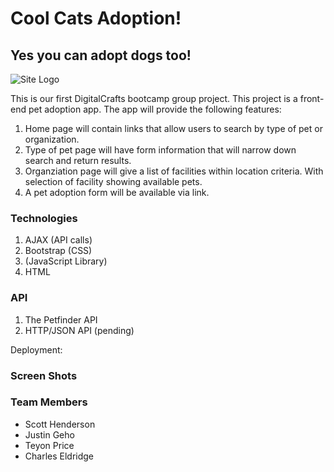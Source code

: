 # Cool Cats Adoption!
## Yes you can adopt dogs too!

![Site Logo](./assets/ "Site Logo")

This is our first DigitalCrafts bootcamp group project.  This project is a front-end pet adoption app.  The app will provide the following features:
1) Home page will contain links that allow users to search by type of pet or organization.
2) Type of pet page will have form information that will narrow down search and return results.
3) Organziation page will give a list of facilities within location criteria.  With selection of facility showing available pets. 
4) A pet adoption form will be available via link.

### Technologies

1) AJAX (API calls)
2) Bootstrap (CSS)
3)  (JavaScript Library)
4) HTML

### API

1) The Petfinder API
2) HTTP/JSON API (pending)

Deployment:

### Screen Shots

### Team Members

- Scott Henderson
- Justin Geho
- Teyon Price
- Charles Eldridge
